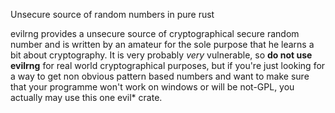 Unsecure source of random numbers in pure rust

evilrng provides a unsecure source of cryptographical secure random
number and is written by an amateur for the sole purpose that he
learns a bit about cryptography.  It is very probably *very*
vulnerable, so **do not use evilrng** for real world cryptographical
purposes, but if you're just looking for a way to get non obvious
pattern based numbers and want to make sure that your programme won't
work on windows or will be not-GPL, you actually may use this one
evil\* crate.
